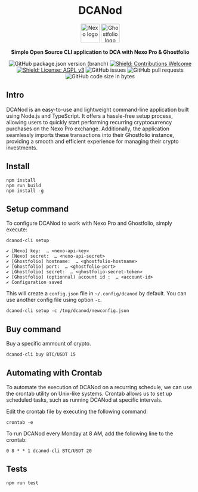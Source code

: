 <div align="center">

# DCANod

[<img src="https://cdn-images-1.medium.com/max/1200/1*QcdyoqNR6wfqR72qWtRk4w.png" width="50" alt="Nexo logo">](https://pro.nexo.io)
[<img src="https://avatars.githubusercontent.com/u/82473144?s=200" width="50" alt="Ghostfolio logo">](https://ghostfol.io)

**Simple Open Source CLI application to DCA with Nexo Pro & Ghostfolio**

![GitHub package.json version (branch)](https://img.shields.io/github/package-json/v/aussedatlo/dcanod/master)
[![Shield: Contributions Welcome](https://img.shields.io/badge/Contributions-Welcome-orange.svg)](#contributing)
[![Shield: License: AGPL v3](https://img.shields.io/badge/License-MIT-blue.svg)](https://www.gnu.org/licenses/mit)
![GitHub issues](https://img.shields.io/github/issues/aussedatlo/dcanod)
![GitHub pull requests](https://img.shields.io/github/issues-pr/aussedatlo/dcanod)
![GitHub code size in bytes](https://img.shields.io/github/languages/code-size/aussedatlo/dcanod)

</div>

## Intro

DCANod is an easy-to-use and lightweight command-line application built using Node.js and TypeScript.
It offers a hassle-free setup process, allowing users to quickly start performing recurring cryptocurrency purchases on the Nexo Pro exchange.
Additionally, the application seamlessly imports these transactions into their Ghostfolio instance,
providing a smooth and efficient experience for managing their crypto investments.

## Install

```shell
npm install
npm run build
npm install -g
```

## Setup command

To configure DCANod to work with Nexo Pro and Ghostfolio, simply execute:

```shell
dcanod-cli setup
```

```shell
✔ [Nexo] key:  … <nexo-api-key>
✔ [Nexo] secret:  … <nexo-api-secret>
✔ [Ghostfolio] hostname:  … <ghostfolio-hostname>
✔ [Ghostfolio] port:  … <ghostfolio-port>
✔ [Ghostfolio] secret:  … <ghostfolio-secret-token>
✔ [Ghostfolio] (optionnal) account id :  … <account-id>
✔ Configuration saved
```

This will create a `config.json` file in `~/.config/dcanod` by default.
You can use another config file using option `-c`.

```shell
dcanod-cli setup -c /tmp/dcanod/newconfig.json
```

## Buy command

Buy a specific ammount of crypto.

```shell
dcanod-cli buy BTC/USDT 15
```

## Automating with Crontab

To automate the execution of DCANod on a recurring schedule, we can use the crontab utility on Unix-like systems.
Crontab allows us to set up scheduled tasks, such as running DCANod at specific intervals.

Edit the crontab file by executing the following command:

```shell
crontab -e
```

To run DCANod every Monday at 8 AM, add the following line to the crontab:

```crontab
0 8 * * 1 dcanod-cli BTC/USDT 20
```

## Tests

```shell
npm run test
```
